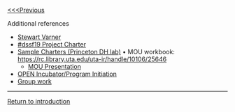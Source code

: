 [<<<Previous](12Instructions.md)

Additional references
*	[Stewart Varner](https://stewartvarner.wordpress.com/2014/05/06/project-charter/) 
* [#dssf19 Project Charter](https://dssf.musselmanlibrary.org/2019/resources/project-charter/)
* [Sample Charters (Princeton DH lab)](https://cdh.princeton.edu/research/project-management/charters/)
•	MOU workbook: https://rc.library.uta.edu/uta-ir/handle/10106/25646
    * [MOU Presentation](https://github.com/pow123/mouworkshop)
* [OPEN Incubator/Program Initiation](https://osf.io/9tja2/)
* [Group work](https://github.com/SouthernMethodistUniversity/dhclass)

-----
[Return to introduction](https://github.com/DHRISMU/project-lab)
